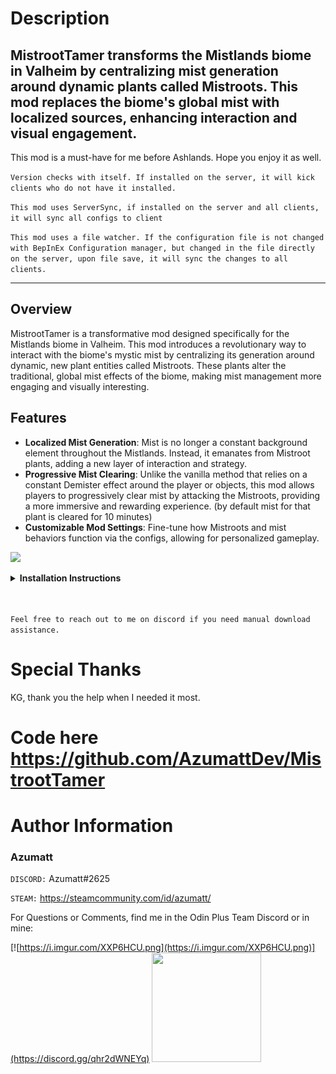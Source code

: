 # Description

## MistrootTamer transforms the Mistlands biome in Valheim by centralizing mist generation around dynamic plants called Mistroots. This mod replaces the biome's global mist with localized sources, enhancing interaction and visual engagement.

This mod is a must-have for me before Ashlands. Hope you enjoy it as well.

`Version checks with itself. If installed on the server, it will kick clients who do not have it installed.`

`This mod uses ServerSync, if installed on the server and all clients, it will sync all configs to client`

`This mod uses a file watcher. If the configuration file is not changed with BepInEx Configuration manager, but changed in the file directly on the server, upon file save, it will sync the changes to all clients.`


---

## Overview
MistrootTamer is a transformative mod designed specifically for the Mistlands biome in Valheim. This mod introduces a revolutionary way to interact with the biome's mystic mist by centralizing its generation around dynamic, new plant entities called Mistroots. These plants alter the traditional, global mist effects of the biome, making mist management more engaging and visually interesting.

## Features
- **Localized Mist Generation**: Mist is no longer a constant background element throughout the Mistlands. Instead, it emanates from Mistroot plants, adding a new layer of interaction and strategy.
- **Progressive Mist Clearing**: Unlike the vanilla method that relies on a constant Demister effect around the player or objects, this mod allows players to progressively clear mist by attacking the Mistroots, providing a more immersive and rewarding experience. (by default mist for that plant is cleared for 10 minutes)
- **Customizable Mod Settings**: Fine-tune how Mistroots and mist behaviors function via the configs, allowing for personalized gameplay.

![](https://i.imgur.com/izhNf5b.png)

<details>
<summary><b>Installation Instructions</b></summary>

***You must have BepInEx installed correctly! I can not stress this enough.***

### Manual Installation

`Note: (Manual installation is likely how you have to do this on a server, make sure BepInEx is installed on the server correctly)`

1. **Download the latest release of BepInEx.**
2. **Extract the contents of the zip file to your game's root folder.**
3. **Download the latest release of MistrootTamer from Thunderstore.io.**
4. **Extract the contents of the zip file to the `BepInEx/plugins` folder.**
5. **Launch the game.**

### Installation through r2modman or Thunderstore Mod Manager

1. **Install [r2modman](https://valheim.thunderstore.io/package/ebkr/r2modman/)
   or [Thunderstore Mod Manager](https://www.overwolf.com/app/Thunderstore-Thunderstore_Mod_Manager).**

   > For r2modman, you can also install it through the Thunderstore site.
   ![](https://i.imgur.com/s4X4rEs.png "r2modman Download")

   > For Thunderstore Mod Manager, you can also install it through the Overwolf app store
   ![](https://i.imgur.com/HQLZFp4.png "Thunderstore Mod Manager Download")
2. **Open the Mod Manager and search for "MistrootTamer" under the Online
   tab. `Note: You can also search for "Azumatt" to find all my mods.`**

   `The image below shows VikingShip as an example, but it was easier to reuse the image.`

   ![](https://github.com/AzumattDev/MistrootTamer/blob/master/Thunderstore/icon.png?raw=true)

3. **Click the Download button to install the mod.**
4. **Launch the game.**

</details>

<br>
<br>

`Feel free to reach out to me on discord if you need manual download assistance.`

# Special Thanks
KG, thank you the help when I needed it most.

# Code here https://github.com/AzumattDev/MistrootTamer

# Author Information

### Azumatt

`DISCORD:` Azumatt#2625

`STEAM:` https://steamcommunity.com/id/azumatt/

For Questions or Comments, find me in the Odin Plus Team Discord or in mine:

[![https://i.imgur.com/XXP6HCU.png](https://i.imgur.com/XXP6HCU.png)](https://discord.gg/qhr2dWNEYq)
<a href="https://discord.gg/pdHgy6Bsng"><img src="https://i.imgur.com/Xlcbmm9.png" href="https://discord.gg/pdHgy6Bsng" width="175" height="175"></a>